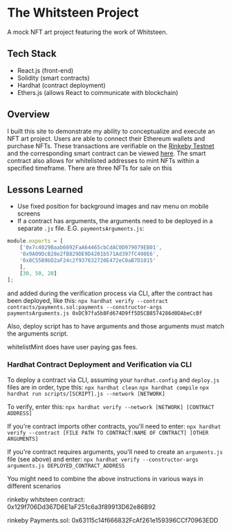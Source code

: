 # The Whitsteen Project
A mock NFT art project featuring the work of Whitsteen. 

## Tech Stack
- React.js (front-end)
- Solidity (smart contracts)
- Hardhat (contract deployment)
- Ethers.js (allows React to communicate with blockchain)

## Overview
I built this site to demonstrate my ability to conceptualize and execute an NFT art project. Users are able to connect their Ethereum wallets and purchase NFTs. These transactions are verifiable on the [Rinkeby Testnet](https://rinkeby.etherscan.io/) and the corresponding smart contract can be viewed [here](https://rinkeby.etherscan.io/address/0x129f706Dd367D6E1aF251c6a3f89913D62e86B92). The smart contract also allows for whitelisted addresses to mint NFTs within a specified timeframe. There are three NFTs for sale on this

## Lessons Learned

- Use fixed position for background images and nav menu on mobile screens
- If a contract has arguments, the arguments need to be deployed in a separate `.js` file. E.G. `paymentsArguments.js`:
```js
module.exports = [
    ['0x7c4029Baab6092FaA64465cbCdAC0D979079EB01',
    '0x9A09DcB28e2fB829DE9D4201b571Ad397fC490E6',
    '0x8C55B9bD2aF24c2f937632720E472eC0aB7D1015'
    ],
    [30, 50, 20]
];
```
and added during the verification process via CLI, after the contract has been deployed, like this:
`npx hardhat verify --contract contracts/payments.sol:payments --constructor-args paymentsArguments.js 0xDC97fa5b8Fd674D9ff5D5CB8574286d0DAbeCcBf`

Also, deploy script has to have arguments and those arguments must match the arguments script.

whitelistMint does have user paying gas fees.

### Hardhat Contract Deployment and Verification via CLI

To deploy a contract via CLI, assuming your `hardhat.config` and `deploy.js` files are in order, type this:
`npx hardhat clean`
`npx hardhat compile`
`npx hardhat run scripts/[SCRIPT].js --network [NETWORK]`

To verify, enter this:
`npx hardhat verify --network [NETWORK] [CONTRACT ADDRESS]`

If you're contract imports other contracts, you'll need to enter:
`npx hardhat verify --contract [FILE PATH TO CONTRACT:NAME OF CONTRACT] [OTHER ARGUMENTS]`

If you're contract requires arguments, you'll need to create an `arguments.js` file (see above) and enter:
`npx hardhat verify --constructor-args arguments.js DEPLOYED_CONTRACT_ADDRESS`

You might need to combine the above instructions in various ways in different scenarios

rinkeby whitsteen contract: 0x129f706Dd367D6E1aF251c6a3f89913D62e86B92

rinkeby Payments.sol: 0x63115c14f666832FcAf261e159396CCf70963EDD